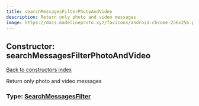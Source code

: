 ```yaml
---
title: searchMessagesFilterPhotoAndVideo
description: Return only photo and video messages
image: https://docs.madelineproto.xyz/favicons/android-chrome-256x256.png
---
```

## Constructor: searchMessagesFilterPhotoAndVideo  
[Back to constructors index](index.md)



Return only photo and video messages




### Type: [SearchMessagesFilter](../types/SearchMessagesFilter.md)


